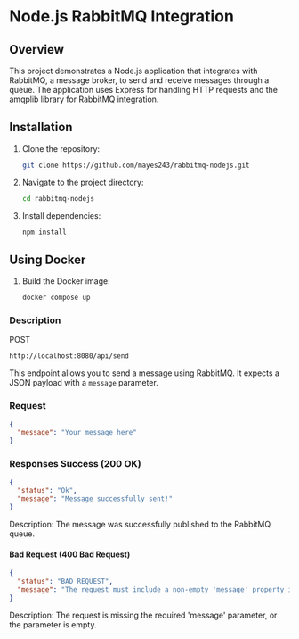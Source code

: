 # Node.js RabbitMQ Integration

## Overview

This project demonstrates a Node.js application that integrates with RabbitMQ, a message broker, to send and receive messages through a queue. The application uses Express for handling HTTP requests and the amqplib library for RabbitMQ integration.

## Installation

1. Clone the repository:

   ```bash
   git clone https://github.com/mayes243/rabbitmq-nodejs.git
   ```

2. Navigate to the project directory:

   ```bash
   cd rabbitmq-nodejs
   ```

3. Install dependencies:

   ```bash
   npm install
   ```

## Using Docker

1. Build the Docker image:

   ```bash
   docker compose up
   ```

### Description

POST

```bash
http://localhost:8080/api/send

```

This endpoint allows you to send a message using RabbitMQ. It expects a JSON payload with a `message` parameter.

### Request

```json
{
  "message": "Your message here"
}
```

### Responses Success (200 OK)

```json
{
  "status": "Ok",
  "message": "Message successfully sent!"
}
```

Description: The message was successfully published to the RabbitMQ queue.

#### Bad Request (400 Bad Request)

```json
{
  "status": "BAD_REQUEST",
  "message": "The request must include a non-empty 'message' property in the request body."
}
```

Description: The request is missing the required 'message' parameter, or the parameter is empty.
